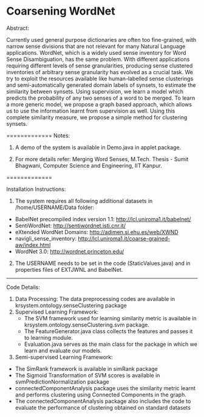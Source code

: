 Coarsening WordNet
=============
Abstract:

Currently used general purpose dictionaries are often too fine-grained, with narrow sense divisions that are not relevant for many Natural Language applications. WordNet, which is a widely used sense inventory for Word Sense Disambiguation, has the same problem. With different applications requiring different levels of sense granularities, producing sense clustered inventories of arbitrary sense granularity has evolved as a crucial task. We try to exploit the resources available like human-labelled sense clusterings and semi-automatically generated domain labels of synsets, to estimate the similarity between synsets. Using supervision, we learn a model which predicts the probability of any two senses of a word to be merged. To learn a more generic model, we propose a graph based approach, which allows us to use the information learnt from supervision as well. Using this complete similarity measure, we propose a simple method for clustering synsets. 

=============
Notes:

1) A demo of the system is available in Demo.java in applet package.

2) For more details refer: Merging Word Senses, M.Tech. Thesis - Sumit Bhagwani, Computer Science and Engineering, IIT Kanpur.

=============

Installation Instructions:

1. The system requires all following additional datasets in /home/USERNAME/Data folder:
  * BabelNet precompiled index version 1.1: http://lcl.uniroma1.it/babelnet/
  * SentiWordNet: http://sentiwordnet.isti.cnr.it/
  * eXtended WordNet Domains: http://adimen.si.ehu.es/web/XWND
  * navigli_sense_inventory: http://lcl.uniroma1.it/coarse-grained-aw/index.html
  * WordNet 3.0: http://wordnet.princeton.edu/

2. The USERNAME needs to be set in the code (StaticValues.java) and in properties files of 
EXTJWNL and BabelNet.

----------------------------------------------------------------------------------------------
Code Details:

1. Data Processing: The data preprocessing codes are available in krsystem.ontology.senseClustering package
2. Supervised Learning Framework: 
	* The SVM framework used for learning similarity metric is available in krsystem.ontology.senseClustering.svm package. 
	* The FeatureGenerator.java class collects the features and passes it to learning module.
	* Evaluation.java serves as the main class for the package in which we learn and evaluate our models.
3. Semi-supervised Learning Framework:
  * The SimRank framework is available in simRank package
  * The Sigmoid Transformation of SVM scores is available in svmPredictionNormalization package
  * connectedComponentAnalysis package uses the similarity metric learnt and performs clustering using Connected Components in the graph. 
  * The connectedComponentAnalysis package also includes the code to evaluate the performance of clustering obtained on standard datasets

